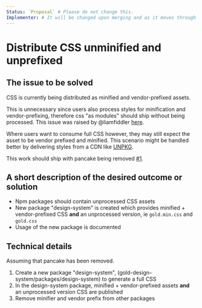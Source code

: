 ```yaml
---
Status: `Proposal` # Please do not change this.
Implementer: # It will be changed upon merging and as it moves through the RFC stages
---
```


# Distribute CSS unminified and unprefixed

## The issue to be solved

CSS is currently being distributed as minified and vendor-prefixed assets.

This is unnecessary since users also process styles for minification and vendor-prefixing, therefore css "as modules" should ship without being processed. This issue was raised by @liamfiddler [here](https://github.com/designsystemau/RFCs/pull/11#discussion_r724769922).

Where users want to consume full CSS however, they may still expect the asset to be vendor prefixed and minified. This scenario might be handled better by delivering styles from a CDN like [UNPKG](https://unpkg.com/).

This work should ship with pancake being removed [#1](https://github.com/designsystemau/RFCs/pull/1).

## A short description of the desired outcome or solution

- Npm packages should contain unprocessed CSS assets
- New package "design-system" is created which provides minified + vendor-prefixed CSS **and** an unprocessed version, ie `gold.min.css` and `gold.css`
- Usage of the new package is documented

## Technical details

Assuming that pancake has been removed.

1. Create a new package "design-system", (gold-design-system/packages/design-system) to generate a full CSS
2. In the design-system package, minified + vendor-prefixed assets **and** an unprocessed version CSS are published
3. Remove minifier and vendor prefix from other packages
